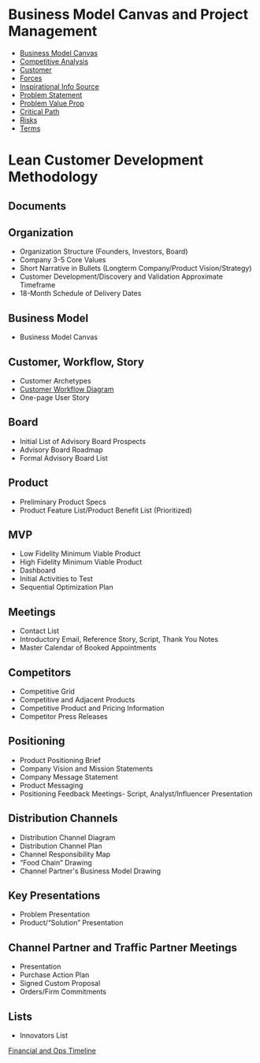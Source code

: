 # Business Model Canvas and Project Management

   * [Business Model Canvas](business-model-canvas/thoughtbot-business-model-canvas.md)
   * [Competitive Analysis](business-model-canvas/thoughtbot-competitive-analysis.md)
   * [Customer](business-model-canvas/thoughtbot-customer.md)
   * [Forces](business-model-canvas/thoughtbot-forces.md)
   * [Inspirational Info Source](business-model-canvas/thoughtbot-inspiration-info-source.md)
   * [Problem Statement](business-model-canvas/thoughtbot-problem-statement.md)
   * [Problem Value Prop](business-model-canvas/thoughtbot-problem-value-prop.md)
   * [Critical Path](business-model-canvas/thoughtbot-critical-path.md)
   * [Risks](business-model-canvas/thoughtbot-risks.md)
   * [Terms](business-model-canvas/thoughtbot-terms.md)


# Lean Customer Development Methodology

## Documents

## Organization
* Organization Structure (Founders, Investors, Board)
* Company 3-5 Core Values
* Short Narrative in Bullets (Longterm Company/Product Vision/Strategy)
* Customer Development/Discovery and Validation Approximate Timeframe
* 18-Month Schedule of Delivery Dates

## Business Model
* Business Model Canvas

## Customer, Workflow, Story
* Customer Archetypes
* [Customer Workflow Diagram](http://steveblank.com/?attachment_id=8997) 
* One-page User Story

## Board
* Initial List of Advisory Board Prospects
* Advisory Board Roadmap
* Formal Advisory Board List

## Product
* Preliminary Product Specs 
* Product Feature List/Product Benefit List (Prioritized)

## MVP
* Low Fidelity Minimum Viable Product
* High Fidelity Minimum Viable Product
* Dashboard
* Initial Activities to Test
* Sequential Optimization Plan

## Meetings
* Contact List
* Introductory Email, Reference Story, Script, Thank You Notes
* Master Calendar of Booked Appointments

## Competitors
* Competitive Grid
* Competitive and Adjacent Products
* Competitive Product and Pricing Information
* Competitor Press Releases

## Positioning
* Product Positioning Brief
* Company Vision and Mission Statements
* Company Message Statement 
* Product Messaging
* Positioning Feedback Meetings- Script, Analyst/Influencer Presentation

## Distribution Channels
* Distribution Channel Diagram
* Distribution Channel Plan
* Channel Responsibility Map
* “Food Chain” Drawing
* Channel Partner's Business Model Drawing

## Key Presentations
* Problem Presentation
* Product/“Solution” Presentation 

## Channel Partner and Traffic Partner Meetings
* Presentation
* Purchase Action Plan
* Signed Custom Proposal
* Orders/Firm Commitments

## Lists
* Innovators List

[Financial and Ops Timeline](http://steveblank.com/?attachment_id=8996)